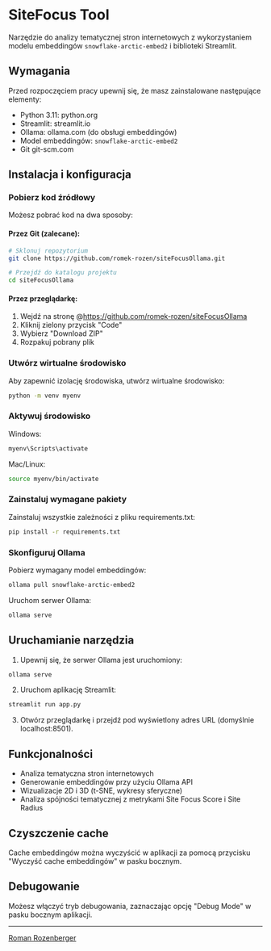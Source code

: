 # SiteFocus Tool

Narzędzie do analizy tematycznej stron internetowych z wykorzystaniem modelu embeddingów `snowflake-arctic-embed2` i biblioteki Streamlit.

## Wymagania

Przed rozpoczęciem pracy upewnij się, że masz zainstalowane następujące elementy:
- Python 3.11: python\.org
- Streamlit: streamlit\.io
- Ollama: ollama\.com (do obsługi embeddingów)
- Model embeddingów: `snowflake-arctic-embed2`
- Git git-scm\.com

## Instalacja i konfiguracja

### Pobierz kod źródłowy
Możesz pobrać kod na dwa sposoby:

#### Przez Git (zalecane):
```bash
# Sklonuj repozytorium
git clone https://github.com/romek-rozen/siteFocusOllama.git

# Przejdź do katalogu projektu
cd siteFocusOllama
```

#### Przez przeglądarkę:
1. Wejdź na stronę @https://github.com/romek-rozen/siteFocusOllama
2. Kliknij zielony przycisk "Code"
3. Wybierz "Download ZIP"
4. Rozpakuj pobrany plik

### Utwórz wirtualne środowisko
Aby zapewnić izolację środowiska, utwórz wirtualne środowisko:

```bash
python -m venv myenv
```

### Aktywuj środowisko

Windows:
```bash
myenv\Scripts\activate
```

Mac/Linux:
```bash
source myenv/bin/activate
```

### Zainstaluj wymagane pakiety
Zainstaluj wszystkie zależności z pliku requirements.txt:
```bash
pip install -r requirements.txt
```

### Skonfiguruj Ollama
Pobierz wymagany model embeddingów:
```bash
ollama pull snowflake-arctic-embed2
```

Uruchom serwer Ollama:
```bash
ollama serve
```

## Uruchamianie narzędzia

1. Upewnij się, że serwer Ollama jest uruchomiony:
```bash
ollama serve
```

2. Uruchom aplikację Streamlit:
```bash
streamlit run app.py
```

3. Otwórz przeglądarkę i przejdź pod wyświetlony adres URL (domyślnie localhost:8501).

## Funkcjonalności

- Analiza tematyczna stron internetowych
- Generowanie embeddingów przy użyciu Ollama API
- Wizualizacje 2D i 3D (t-SNE, wykresy sferyczne)
- Analiza spójności tematycznej z metrykami Site Focus Score i Site Radius

## Czyszczenie cache

Cache embeddingów można wyczyścić w aplikacji za pomocą przycisku "Wyczyść cache embeddingów" w pasku bocznym.

## Debugowanie

Możesz włączyć tryb debugowania, zaznaczając opcję "Debug Mode" w pasku bocznym aplikacji.

---

[Roman Rozenberger](https://rozenberger.com)